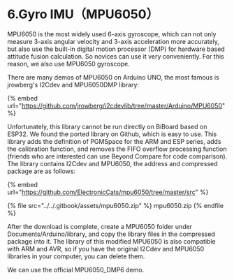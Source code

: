 # 6.Gyro IMU（MPU6050）

MPU6050 is the most widely used 6-axis gyroscope, which can not only measure 3-axis angular velocity and 3-axis acceleration more accurately, but also use the built-in digital motion processor (DMP) for hardware based attitude fusion calculation. So novices can use it very conveniently. For this reason, we also use MPU6050 gyroscope.

There are many demos of MPU6050 on Arduino UNO, the most famous is jrowberg's I2Cdev and MPU6050DMP library:

{% embed url="https://github.com/jrowberg/i2cdevlib/tree/master/Arduino/MPU6050" %}

Unfortunately, this library cannot be run directly on BiBoard based on ESP32. We found the ported library on Github, which is easy to use. This library adds the definition of PGMSpace for the ARM and ESP series, adds the calibration function, and removes the FIFO overflow processing function (friends who are interested can use Beyond Compare for code comparison). The library contains I2Cdev and MPU6050, the address and compressed package are as follows:

{% embed url="https://github.com/ElectronicCats/mpu6050/tree/master/src" %}

{% file src="../../.gitbook/assets/mpu6050.zip" %}
mpu6050.zip
{% endfile %}

After the download is complete, create a MPU6050 folder under Documents/Arduino/library, and copy the library files in the compressed package into it. The library of this modified MPU6050 is also compatible with ARM and AVR, so if you have the original I2Cdev and MPU6050 libraries in your computer, you can delete them.

We can use the official MPU6050\_DMP6 demo.
